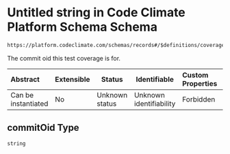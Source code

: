 # Untitled string in Code Climate Platform Schema Schema

```txt
https://platform.codeclimate.com/schemas/records#/$definitions/coverageTotals/properties/attributes/properties/commitOid
```

The commit oid this test coverage is for.


| Abstract            | Extensible | Status         | Identifiable            | Custom Properties | Additional Properties | Access Restrictions | Defined In                                            |
| :------------------ | ---------- | -------------- | ----------------------- | :---------------- | --------------------- | ------------------- | ----------------------------------------------------- |
| Can be instantiated | No         | Unknown status | Unknown identifiability | Forbidden         | Allowed               | none                | [records.json\*](records.json "open original schema") |

## commitOid Type

`string`
